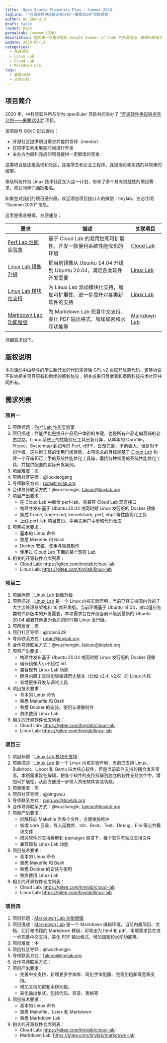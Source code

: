 ```yaml
---
title: 'Open Source Promotion Plan - Summer 2020'
tagline: '“开源软件供应链点亮计划——暑期2020”项目提案'
author: Wu Zhangjin
draft: false
layout: page
permalink: /summer2020/
description: 国内第一次组织类似 Google Summer of Code 的开源活动，泰晓科技技术社区踊跃报名，将携 Cloud Lab、Linux Lab、Markdown Lab 等项目参加，欢迎大家报名。
update: 2020-05-13
categories:
  - 开源项目
  - Linux Lab
  - Cloud Lab
  - Markdown Lab
tags:
  - 暑期2020
  - 点亮计划
---
```


## 项目简介

2020 年，中科院软件所与华为 openEuler 项目共同举办了 [“开源软件供应链点亮计划——暑期2020”](https://isrc.iscas.ac.cn/summer2020/) 项目。

该项目与 GSoC 形式类似：

* 开源社区提供项目需求并提供导师（mentor）
* 在校学生利用暑期时间进行开发
* 主办方为顺利完成的项目提供一定额度的奖金

这类项目是连接高校和社区，连接学生和企业工程师，连接理论和实践的非常棒的纽带。

泰晓科技作为 Linux 技术社区加入这一计划，带来了多个具有挑战性的项目需求，欢迎同学们踊跃报名。

如果您对我们的项目感兴趣，欢迎添加项目接口人的微信：tinylab。务必注明 “Summer2020” 信息。

这里是需求梗概，方便速览：

| 需求                   |  描述                                                                   | 关联项目
|------------------------|-------------------------------------------------------------------------|-------------
| [Perf Lab  性能实验室][1]   | 基于 Cloud Lab 的易用性和可扩展性，开发一款便利系统性能优化的环境       | [Cloud Lab](http://tinylab.org/cloud-lab)
| [Linux Lab 镜像升级][2]     | 把当前镜像从 Ubuntu 14.04 升级到 Ubuntu 20.04，满足各类软件开发需要     | [Linux Lab](http://tinylab.org/linux-lab)
| [Linux Lab 模块化支持][3]   | 为 Linux Lab 添加模块化支持，增加可扩展性，进一步提升对各类新软件的支持 | [Linux Lab](http://tinylab.org/linux-lab)
| [Markdown Lab 功能增强][4]  | 为 Markdown Lab 完善中文支持、美化 PDF 输出格式、增加加密和水印功能等   | [Markdown Lab](http://tinylab.org/markdown-lab)

详细需求如下。

## 版权说明

本次活动中由参与的学生新开发的代码需遵循 GPL v2 协议开放源代码，该等协议不影响相关项目原有和后续的版权协议，相关成果归贡献者和泰晓科技技术社区共同所有。

## 需求列表

### 项目一

1. 项目标题：[Perf Lab 性能实验室][1]
2. 项目描述：性能优化是提升产品用户体验的关键，也是所有产品走向高端的必由之路。Linux 系统上的性能优化工具日新月异，从早年的 Oprofile，Ftrace，Systemtap 到如今的 Perf, eBPF，日渐完善，不断强大。但是对于初学者，这些新工具的使用门槛很高，本项需求的目标是基于 [Cloud Lab](http://tinylab.org/cloud-lab) 构建一个开箱即可上手的系统性能优化工具箱，囊括各种常见的系统性能优化工具，并提供配套的实际开发案例。
3. 项目难度：高
4. 项目社区导师：@luoxiaogang
5. 导师联系方式：rxd@tinylab.org
6. 合作导师联系方式：@wuzhangjin, falcon@tinylab.org
7. 项目产出要求：
   - 在 Cloud Lab 中新增 perf-lab，需兼容 Cloud Lab 现有接口
   - 构建并发布基于 Ubuntu 20.04 或同时期 Linux 发行版的 Docker 镜像
   - 集成 ftrace, trace-cmd, kernelshark, perf, ebpf 等性能优化工具
   - 上线 perf-lab 项目首页、中英文用户手册和代码仓库
8. 项目技术要求：
   - 基本的 Linux 命令
   - 熟悉 Makefile 和 Bash
   - Docker 安装、使用与镜像制作
   - 使用过 Cloud Lab 下面的某个现有 Lab
9. 相关的开源软件仓库列表：
   - Cloud Lab: <https://gitee.com/tinylab/cloud-lab>
   - Linux Lab: <https://gitee.com/tinylab/linux-lab>

### 项目二

1. 项目标题：[Linux Lab 镜像升级][2]
2. 项目描述：[Linux Lab](http://tinylab.org/linux-lab) 是一个 Linux 内核实验环境，当前已经支持国内外的 7 大主流处理器架构和 16 款开发版。当前环境基于 Ubuntu 14.04，难以适应各类软件新版本的开发需要，本项需求旨在升级当前环境到最新的 Ubuntu 20.04 或者其他更为合适的同时期 Linux 发行版。
3. 项目难度：高
4. 项目社区导师：@robin329
5. 导师联系方式：robin@tinylab.org
6. 合作导师联系方式：@wuzhangjin, falcon@tinylab.org
7. 项目产出要求：
   - 构建并发布基于 Ubuntu 20.04 或同时期 Linux 发行版的 Docker 镜像
   - 确保镜像大小不超过 5G
   - 兼容现有 Linux Lab 功能
   - 确保内置工具链能够编译历史版本（比如 v2.4, v2.6）的 Linux 内核
   - 新增更多开发与调试工具
8. 项目技术要求：
   - 基本的 Linux 命令
   - 熟悉 Makefile 和 Bash
   - 熟悉 Docker 的安装、使用与镜像制作
   - 熟练使用 Linux Lab
9. 相关的开源软件仓库列表：
   - Cloud Lab: <https://gitee.com/tinylab/cloud-lab>
   - Linux Lab: <https://gitee.com/tinylab/linux-lab>

### 项目三

1. 项目标题：[Linux Lab 模块化支持][3]
2. 项目描述：[Linux Lab](http://tinylab.org/linux-lab) 是一个 Linux 内核实验环境，当前已支持 Linux、Buildroot、Uboot 和 Qemu 四大核心软件，但是当前软件支持的耦合度非常高。本项需求旨在解耦，把各个软件的支持拆解到独立的软件支持文件中，增加可扩展性，从而方便进一步导入其他软件实验功能。
3. 项目难度：高
4. 项目社区导师：@pingwuu
5. 导师联系方式：ping.wu@tinylab.org
6. 合作导师联系方式：@wuzhangjin, falcon@tinylab.org
7. 项目产出要求：
   - 拆解核心 Makefile 为多个文件，方便单独维护
   - 新增 core 目录，导入函数库、Init、Boot、Test、Debug、Fini 等公共模块文件
   - 把对软件的支持拆解到 packages 目录下，每个软件有独立支持文件
   - 兼容现有 Linux Lab 功能
8. 项目技术要求：
   - 基本的 Linux 命令
   - 熟悉 Makefile 和 Bash
   - 熟悉 Docker 的安装与使用
   - 熟练使用 Linux Lab
9. 相关的开源软件仓库列表：
   - Cloud Lab: <https://gitee.com/tinylab/cloud-lab>
   - Linux Lab: <https://gitee.com/tinylab/linux-lab>

### 项目四

1. 项目标题：[Markdown Lab 功能增强][4]
2. 项目描述：[Markdown Lab](http://tinylab.org/markdown-lab) 是一个 Markdown 编辑环境，当前内置简历、文档、幻灯和书籍的 Markdown 模板，可导出为 html 和 pdf，本项需求旨在进一步完善中文支持、美化 PDF 输出格式、增加加密和水印功能等。
3. 项目难度：中
4. 项目社区导师：@wuzhangjin
5. 导师联系方式：falcon@tinylab.org
6. 合作导师联系方式：
7. 项目产出要求：
   - 完善中文支持，新增更多字体库、简化字体配置、完善加粗和等宽等支持。
   - 增加文档加密和水印功能。
   - 美化输出格式，包括代码、目录、表格等
8. 项目技术要求：
   - 基本的 Linux 命令
   - 熟悉 Makefile、Latex 和 Markdown
   - 熟悉 Markdown Lab
9. 相关的开源软件仓库列表：
   - Cloud Lab: <https://gitee.com/tinylab/cloud-lab>
   - Markdown Lab: <https://gitee.com/tinylab/markdown-lab>

[1]: https://gitee.com/tinylab/cloud-lab/issues/I1H8Q3
[2]: https://gitee.com/tinylab/cloud-lab/issues/I1HAN4
[3]: https://gitee.com/tinylab/cloud-lab/issues/I1HAU0
[4]: https://gitee.com/tinylab/cloud-lab/issues/I1HAV2

